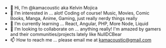 - 👋 Hi, I’m @kamacoustic aka Kelvin Mojica
- 👀 I’m interested in ... alot! Coding of course! Music, Movies, Comic Books, Manga, Anime, Gaming, just really nerdy things really
- 🌱 I’m currently learning ... React, Angular, PHP, More Node, Liquid
- 💞️ I’m looking to collaborate on ... anything really! I'm amazed by gamers and their communities/projects lately like NullDCBear
- 📫 How to reach me ... please email me at kamacoustic@gmail.com

<!---
kamacoustic/kamacoustic is a ✨ special ✨ repository because its `README.md` (this file) appears on your GitHub profile.
You can click the Preview link to take a look at your changes.
--->
